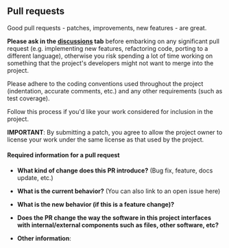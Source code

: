 <a name="pull-requests"></a>
## Pull requests

Good pull requests - patches, improvements, new features - are great.

**Please ask in the [discussions](https://github.com/RI-SE/ATOS/discussions) tab** before embarking on any significant pull request (e.g. implementing new features, refactoring code, porting to a different language),
otherwise you risk spending a lot of time working on something that the
project's developers might not want to merge into the project. 

Please adhere to the coding conventions used throughout the project (indentation,
accurate comments, etc.) and any other requirements (such as test coverage).

Follow this process if you'd like your work considered for inclusion in the
project.

**IMPORTANT**: By submitting a patch, you agree to allow the project owner to
license your work under the same license as that used by the project.


#### Required information for a pull request


* **What kind of change does this PR introduce?** (Bug fix, feature, docs update, etc.)


* **What is the current behavior?** (You can also link to an open issue here)


* **What is the new behavior (if this is a feature change)?**


* **Does the PR change the way the software in this project interfaces with internal/external components such as files, other software, etc?**


* **Other information**:


